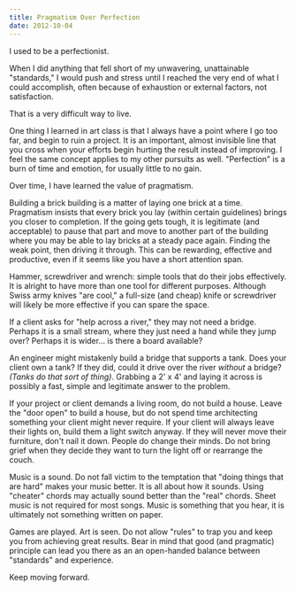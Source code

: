 ```yaml
---
title: Pragmatism Over Perfection
date: 2012-10-04
---
```


I used to be a perfectionist.

When I did anything that fell short of my unwavering, unattainable "standards," I would push and stress until I reached the very end of what I could accomplish, often because of exhaustion or external factors, not satisfaction.

That is a very difficult way to live.

One thing I learned in art class is that I always have a point where I go too far, and begin to ruin a project. It is an important, almost invisible line that you cross when your efforts begin hurting the result instead of improving. I feel the same concept applies to my other pursuits as well. "Perfection" is a burn of time and emotion, for usually little to no gain.<!--more-->

Over time, I have learned the value of pragmatism.

Building a brick building is a matter of laying one brick at a time. Pragmatism insists that every brick you lay (within certain guidelines) brings you closer to completion. If the going gets tough, it is legitimate (and acceptable) to pause that part and move to another part of the building where you may be able to lay bricks at a steady pace again. Finding the weak point, then driving it through. This can be rewarding, effective and productive, even if it seems like you have a short attention span.

Hammer, screwdriver and wrench: simple tools that do their jobs effectively. It is alright to have more than one tool for different purposes. Although Swiss army knives "are cool," a full-size (and cheap) knife or screwdriver will likely be more effective if you can spare the space.

If a client asks for "help across a river," they may not need a bridge. Perhaps it is a small stream, where they just need a hand while they jump over? Perhaps it is wider... is there a board available?

An engineer might mistakenly build a bridge that supports a tank. Does your client own a tank? If they did, could it drive over the river *without* a bridge? *(Tanks do that sort of thing)*. Grabbing a 2' x 4' and laying it across is possibly a fast, simple and legitimate answer to the problem.

If your project or client demands a living room, do not build a house. Leave the "door open" to build a house, but do not spend time architecting something your client might never require. If your client will always leave their lights on, build them a light switch anyway. If they will never move their furniture, don't nail it down. People do change their minds. Do not bring grief when they decide they want to turn the light off or rearrange the couch.

Music is a sound. Do not fall victim to the temptation that "doing things that are hard" makes your music better. It is all about how it sounds. Using "cheater" chords may actually sound better than the "real" chords. Sheet music is not required for most songs. Music is something that you hear, it is ultimately not something written on paper.

Games are played. Art is seen. Do not allow "rules" to trap you and keep you from achieving great results. Bear in mind that good (and pragmatic) principle can lead you there as an an open-handed balance between "standards" and experience.

Keep moving forward.